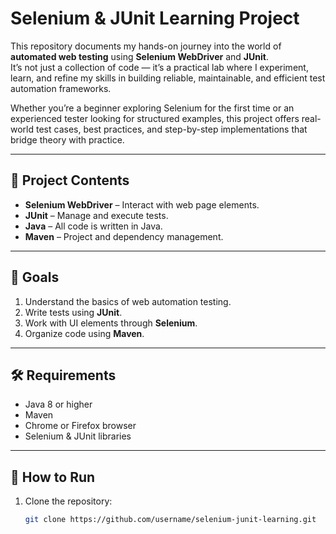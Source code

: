 
#  Selenium & JUnit Learning Project

This repository documents my hands-on journey into the world of **automated web testing** using **Selenium WebDriver** and **JUnit**.  
It’s not just a collection of code — it’s a practical lab where I experiment, learn, and refine my skills in building reliable, maintainable, and efficient test automation frameworks.

Whether you’re a beginner exploring Selenium for the first time or an experienced tester looking for structured examples, this project offers real-world test cases, best practices, and step-by-step implementations that bridge theory with practice.

---

## 📌 Project Contents
- **Selenium WebDriver** – Interact with web page elements.
- **JUnit** – Manage and execute tests.
- **Java** – All code is written in Java.
- **Maven** – Project and dependency management.

---

## 🎯 Goals
1. Understand the basics of web automation testing.
2. Write tests using **JUnit**.
3. Work with UI elements through **Selenium**.
4. Organize code using **Maven**.

---

## 🛠️ Requirements
- Java 8 or higher
- Maven
- Chrome or Firefox browser
- Selenium & JUnit libraries

---

## 🚀 How to Run
1. Clone the repository:
   ```bash
   git clone https://github.com/username/selenium-junit-learning.git
